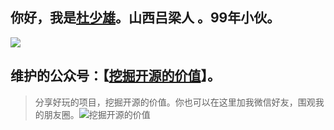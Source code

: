  ## 你好，我是<a href="https://shaoxiongdu.cn" target="_blank">杜少雄</a>。山西吕梁人 。99年小伙。
 <img src="https://github-readme-stats.vercel.app/api?cache_seconds=1800&username=shaoxiongdu&hide_border=false&show_icons=true&width=450&include_all_commits=true&count_private=true&theme=buefy&locale=cn&line_hight=20" />
 
## 维护的公众号：【[挖掘开源的价值](https://mp.weixin.qq.com/s?__biz=MzU2ODQ4ODY4MA==&mid=2247484539&idx=1&sn=d8c09ecca205401e6a8cf3c75c2e8926&chksm=fc8c63fccbfbeaea39cd44a6cfe5e7464799ecfeea6944401645bf1b10fe72909021783cf52b&token=893306194&lang=zh_CN#rd)】。
> 分享好玩的项目，挖掘开源的价值。你也可以在这里加我微信好友，围观我的朋友圈。![挖掘开源的价值](https://images-1301128659.cos.ap-beijing.myqcloud.com/image-20210820144130666.png)
  



